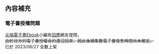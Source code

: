 ## 內容補充

### 電子書授權問題

[尖端電子書Ebook](https://www.facebook.com/SPPEBOOK/)小編有[回應](https://www.facebook.com/SPPEBOOK/posts/pfbid02nJ6wiLMnLNRTMmFifptnQYKNDDGUmaEtu8xpAGcKWzy7BdqTdCpQ5Fr39jiWgPawl)網友提問，  
~~由於日方的電子書授權合約還沒回來，因此後續集數電子書發售時間尚未確定。~~
已於 2023/06/27 全數上架